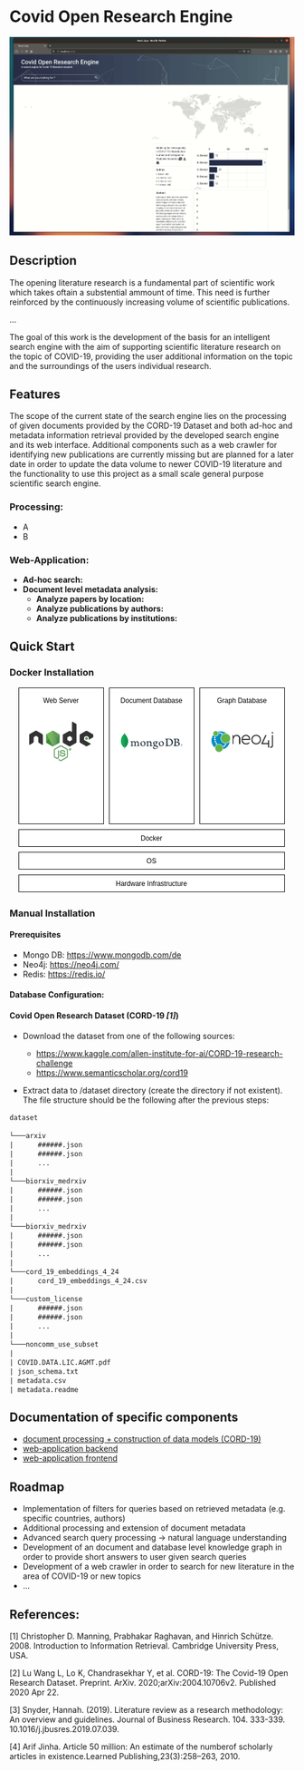 # Covid Open Research Engine


<p align="center">
  <img src="doc/search.gif">
</p>

## Description
The opening literature research is a fundamental part of scientific work which takes oftain a substential ammount of time.  This need is  further reinforced by the continuously increasing volume of scientific publications.

...

The goal of this work is the development of the basis for an intelligent search engine with the aim of supporting scientific literature research on the topic of COVID-19, providing the user additional information on the topic and the surroundings of the users individual research.

## Features

The scope of the current state of the search engine lies on the processing of given documents provided by the CORD-19 Dataset and both ad-hoc and metadata information retrieval provided by the developed search engine and its web interface. Additional components such as a web crawler for identifying new publications are currently missing but are planned for a later date in order to update the data volume to newer COVID-19 literature and the functionality to use this project as a small scale general purpose scientific search engine.

### Processing:
- A
- B

### Web-Application:
- **Ad-hoc search:**
- **Document level metadata analysis:**
  - **Analyze papers by location:**
  - **Analyze publications by authors:**
  - **Analyze publications by institutions:**


## Quick Start

### Docker Installation

<p align="center">
  <img src="doc/search_engine_docker_architecture.png">
</p>

### Manual Installation

#### Prerequisites

- Mongo DB: https://www.mongodb.com/de
- Neo4j: https://neo4j.com/
- Redis: https://redis.io/

#### Database Configuration:

#### Covid Open Research Dataset (CORD-19 <cite>[1]</cite>)

- Download the dataset from one of the following sources:
    - https://www.kaggle.com/allen-institute-for-ai/CORD-19-research-challenge
    - https://www.semanticscholar.org/cord19

- Extract data to /dataset directory (create the directory if not existent). The file structure should be the following after the previous steps:

```
dataset

└───arxiv
|      ######.json
|      ######.json
|      ...
|
└───biorxiv_medrxiv
|      ######.json
|      ######.json
|      ...
|
└───biorxiv_medrxiv
|      ######.json
|      ######.json
|      ...
|
└───cord_19_embeddings_4_24
|      cord_19_embeddings_4_24.csv
|
└───custom_license
|      ######.json
|      ######.json
|      ...
|
└───noncomm_use_subset
|
| COVID.DATA.LIC.AGMT.pdf
| json_schema.txt
| metadata.csv
| metadata.readme
```



## Documentation of specific components

- [document processing + construction of data models (CORD-19)]()
- [web-application backend](web_application/backend/README.md)
- [web-application frontend]()


## Roadmap
- Implementation of filters for queries based on retrieved metadata (e.g. specific countries, authors)
- Additional processing and extension of document metadata
- Advanced search query processing &rarr; natural language understanding
- Development of an document and database level knowledge graph in order to provide short answers to user given search queries
- Development of a web crawler in order to search for new literature in the area of COVID-19 or new topics
- ...


## References:

[1] Christopher D. Manning, Prabhakar Raghavan, and Hinrich Schütze. 2008. Introduction to Information Retrieval. Cambridge University Press, USA.

[2] Lu Wang L, Lo K, Chandrasekhar Y, et al. CORD-19: The Covid-19 Open Research Dataset. Preprint. ArXiv. 2020;arXiv:2004.10706v2. Published 2020 Apr 22. 

[3] Snyder, Hannah. (2019). Literature review as a research methodology: An overview and guidelines. Journal of Business Research. 104. 333-339. 10.1016/j.jbusres.2019.07.039. 

[4] Arif Jinha. Article 50 million: An estimate of the numberof scholarly articles in existence.Learned Publishing,23(3):258–263, 2010.